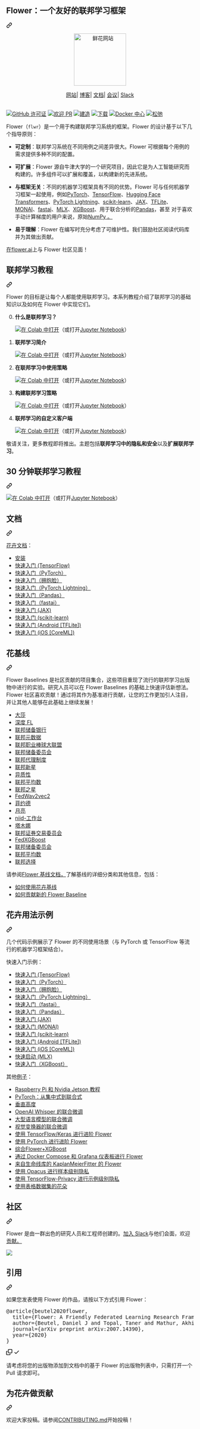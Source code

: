 <div class="Box-sc-g0xbh4-0 QkQOb js-snippet-clipboard-copy-unpositioned" data-hpc="true"><article class="markdown-body entry-content container-lg" itemprop="text"><div class="markdown-heading" dir="auto"><h1 tabindex="-1" class="heading-element" dir="auto"><font style="vertical-align: inherit;"><font style="vertical-align: inherit;">Flower：一个友好的联邦学习框架</font></font></h1><a id="user-content-flower-a-friendly-federated-learning-framework" class="anchor" aria-label="永久链接：Flower：一个友好的联邦学习框架" href="#flower-a-friendly-federated-learning-framework"><svg class="octicon octicon-link" viewBox="0 0 16 16" version="1.1" width="16" height="16" aria-hidden="true"><path d="m7.775 3.275 1.25-1.25a3.5 3.5 0 1 1 4.95 4.95l-2.5 2.5a3.5 3.5 0 0 1-4.95 0 .751.751 0 0 1 .018-1.042.751.751 0 0 1 1.042-.018 1.998 1.998 0 0 0 2.83 0l2.5-2.5a2.002 2.002 0 0 0-2.83-2.83l-1.25 1.25a.751.751 0 0 1-1.042-.018.751.751 0 0 1-.018-1.042Zm-4.69 9.64a1.998 1.998 0 0 0 2.83 0l1.25-1.25a.751.751 0 0 1 1.042.018.751.751 0 0 1 .018 1.042l-1.25 1.25a3.5 3.5 0 1 1-4.95-4.95l2.5-2.5a3.5 3.5 0 0 1 4.95 0 .751.751 0 0 1-.018 1.042.751.751 0 0 1-1.042.018 1.998 1.998 0 0 0-2.83 0l-2.5 2.5a1.998 1.998 0 0 0 0 2.83Z"></path></svg></a></div>
<p align="center" dir="auto">
  <a href="https://flower.ai/" rel="nofollow">
    <img src="https://camo.githubusercontent.com/42771d95c9548ea5d69f8a31a76c4f5487f829fa2d80482e5d37536f37d84189/68747470733a2f2f666c6f7765722e61692f5f6e6578742f696d6167652f3f75726c3d2532465f6e6578742532467374617469632532466d65646961253246666c6f7765725f77686974655f626f726465722e63323031326537302e706e6726773d36343026713d3735" width="140px" alt="鲜花网站" data-canonical-src="https://flower.ai/_next/image/?url=%2F_next%2Fstatic%2Fmedia%2Fflower_white_border.c2012e70.png&amp;w=640&amp;q=75" style="max-width: 100%;">
  </a>
</p>
<p align="center" dir="auto">
    <a href="https://flower.ai/" rel="nofollow"><font style="vertical-align: inherit;"><font style="vertical-align: inherit;">网站</font></font></a><font style="vertical-align: inherit;"><font style="vertical-align: inherit;">|
    </font></font><a href="https://flower.ai/blog" rel="nofollow"><font style="vertical-align: inherit;"><font style="vertical-align: inherit;">博客</font></font></a><font style="vertical-align: inherit;"><font style="vertical-align: inherit;">|
    </font></font><a href="https://flower.ai/docs/" rel="nofollow"><font style="vertical-align: inherit;"><font style="vertical-align: inherit;">文档</font></font></a><font style="vertical-align: inherit;"><font style="vertical-align: inherit;">|
    </font></font><a href="https://flower.ai/conf/flower-summit-2022" rel="nofollow"><font style="vertical-align: inherit;"><font style="vertical-align: inherit;">会议</font></font></a><font style="vertical-align: inherit;"><font style="vertical-align: inherit;">|
     </font></font><a href="https://flower.ai/join-slack" rel="nofollow"><font style="vertical-align: inherit;"><font style="vertical-align: inherit;">Slack</font></font></a>
    <br><br>
</p>
<p dir="auto"><a href="https://github.com/adap/flower/blob/main/LICENSE"><img src="https://camo.githubusercontent.com/7f409bbc1f5fa976d82ad8ffa9d8c3d913eaf29f40309afe2a0a1619bb4829f2/68747470733a2f2f696d672e736869656c64732e696f2f6769746875622f6c6963656e73652f616461702f666c6f776572" alt="GitHub 许可证" data-canonical-src="https://img.shields.io/github/license/adap/flower" style="max-width: 100%;"></a>
<a href="https://github.com/adap/flower/blob/main/CONTRIBUTING.md"><img src="https://camo.githubusercontent.com/d88d8d77fa79e828eea397f75a1ebd114d13488aeec4747477ffbd2274de95ed/68747470733a2f2f696d672e736869656c64732e696f2f62616467652f5052732d77656c636f6d652d627269676874677265656e2e737667" alt="欢迎 PR" data-canonical-src="https://img.shields.io/badge/PRs-welcome-brightgreen.svg" style="max-width: 100%;"></a>
<a target="_blank" rel="noopener noreferrer" href="https://github.com/adap/flower/actions/workflows/framework.yml/badge.svg"><img src="https://github.com/adap/flower/actions/workflows/framework.yml/badge.svg" alt="建造" style="max-width: 100%;"></a>
<a href="https://pepy.tech/project/flwr" rel="nofollow"><img src="https://camo.githubusercontent.com/06ce112c596b8f1dc6ca13c35ffa404bbecaaaac76ebbd55b58971d03d0b8928/68747470733a2f2f7374617469632e706570792e746563682f62616467652f666c7772" alt="下载" data-canonical-src="https://static.pepy.tech/badge/flwr" style="max-width: 100%;"></a>
<a href="https://hub.docker.com/u/flwr" rel="nofollow"><img src="https://camo.githubusercontent.com/6089ce0344baa440a066d4370659f0b3fc22b8284b6fcda7f99f2bb96151b058/68747470733a2f2f696d672e736869656c64732e696f2f62616467652f446f636b65722532304875622d666c77722d626c7565" alt="Docker 中心" data-canonical-src="https://img.shields.io/badge/Docker%20Hub-flwr-blue" style="max-width: 100%;"></a>
<a href="https://flower.ai/join-slack" rel="nofollow"><img src="https://camo.githubusercontent.com/55762356e854a1fd1e97dfddb5b30bb2dce66235c49ae274c427dc5cc713a670/68747470733a2f2f696d672e736869656c64732e696f2f62616467652f436861742d536c61636b2d726564" alt="松弛" data-canonical-src="https://img.shields.io/badge/Chat-Slack-red" style="max-width: 100%;"></a></p>
<p dir="auto"><font style="vertical-align: inherit;"><font style="vertical-align: inherit;">Flower（</font></font><code>flwr</code><font style="vertical-align: inherit;"><font style="vertical-align: inherit;">）是一个用于构建联邦学习系统的框架。Flower 的设计基于以下几个指导原则：</font></font></p>
<ul dir="auto">
<li>
<p dir="auto"><strong><font style="vertical-align: inherit;"><font style="vertical-align: inherit;">可定制</font></font></strong><font style="vertical-align: inherit;"><font style="vertical-align: inherit;">：联邦学习系统在不同用例之间差异很大。Flower 可根据每个用例的需求提供多种不同的配置。</font></font></p>
</li>
<li>
<p dir="auto"><strong><font style="vertical-align: inherit;"><font style="vertical-align: inherit;">可扩展</font></font></strong><font style="vertical-align: inherit;"><font style="vertical-align: inherit;">：Flower 源自牛津大学的一个研究项目，因此它是为人工智能研究而构建的。许多组件可以扩展和覆盖，以构建新的先进系统。</font></font></p>
</li>
<li>
<p dir="auto"><strong><font style="vertical-align: inherit;"><font style="vertical-align: inherit;">与框架无关</font></font></strong><font style="vertical-align: inherit;"><font style="vertical-align: inherit;">：不同的机器学习框架具有不同的优势。Flower 可与任何机器学习框架一起使用，例如</font></font><a href="https://pytorch.org" rel="nofollow"><font style="vertical-align: inherit;"><font style="vertical-align: inherit;">PyTorch</font></font></a><font style="vertical-align: inherit;"><font style="vertical-align: inherit;">、</font></font><a href="https://tensorflow.org" rel="nofollow"><font style="vertical-align: inherit;"><font style="vertical-align: inherit;">TensorFlow</font></font></a><font style="vertical-align: inherit;"><font style="vertical-align: inherit;">、</font></font><a href="https://huggingface.co/" rel="nofollow"><font style="vertical-align: inherit;"><font style="vertical-align: inherit;">Hugging Face Transformers</font></font></a><font style="vertical-align: inherit;"><font style="vertical-align: inherit;">、</font></font><a href="https://pytorchlightning.ai/" rel="nofollow"><font style="vertical-align: inherit;"><font style="vertical-align: inherit;">PyTorch Lightning</font></font></a><font style="vertical-align: inherit;"><font style="vertical-align: inherit;">、</font></font><a href="https://scikit-learn.org/" rel="nofollow"><font style="vertical-align: inherit;"><font style="vertical-align: inherit;">scikit-learn</font></font></a><font style="vertical-align: inherit;"><font style="vertical-align: inherit;">、</font></font><a href="https://jax.readthedocs.io/" rel="nofollow"><font style="vertical-align: inherit;"><font style="vertical-align: inherit;">JAX</font></font></a><font style="vertical-align: inherit;"><font style="vertical-align: inherit;">、</font></font><a href="https://tensorflow.org/lite/" rel="nofollow"><font style="vertical-align: inherit;"><font style="vertical-align: inherit;">TFLite</font></font></a><font style="vertical-align: inherit;"><font style="vertical-align: inherit;">、</font></font><a href="https://docs.monai.io/en/latest/index.html" rel="nofollow"><font style="vertical-align: inherit;"><font style="vertical-align: inherit;">MONAI</font></font></a><font style="vertical-align: inherit;"><font style="vertical-align: inherit;">、</font></font><a href="https://www.fast.ai/" rel="nofollow"><font style="vertical-align: inherit;"><font style="vertical-align: inherit;">fastai</font></font></a><font style="vertical-align: inherit;"><font style="vertical-align: inherit;">、</font></font><a href="https://ml-explore.github.io/mlx/build/html/index.html" rel="nofollow"><font style="vertical-align: inherit;"><font style="vertical-align: inherit;">MLX</font></font></a><font style="vertical-align: inherit;"><font style="vertical-align: inherit;">、</font></font><a href="https://xgboost.readthedocs.io/en/stable/" rel="nofollow"><font style="vertical-align: inherit;"><font style="vertical-align: inherit;">XGBoost</font></font></a><font style="vertical-align: inherit;"><font style="vertical-align: inherit;">、用于联合分析的</font></font><a href="https://pandas.pydata.org/" rel="nofollow"><font style="vertical-align: inherit;"><font style="vertical-align: inherit;">Pandas</font></font></a><font style="vertical-align: inherit;"><font style="vertical-align: inherit;">，甚至</font><font style="vertical-align: inherit;">
对于喜欢手动计算梯度的用户来说，原始</font></font><a href="https://numpy.org/" rel="nofollow"><font style="vertical-align: inherit;"><font style="vertical-align: inherit;">NumPy 。</font></font></a><font style="vertical-align: inherit;"></font></p>
</li>
<li>
<p dir="auto"><strong><font style="vertical-align: inherit;"><font style="vertical-align: inherit;">易于理解</font></font></strong><font style="vertical-align: inherit;"><font style="vertical-align: inherit;">：Flower 在编写时充分考虑了可维护性。我们鼓励社区阅读代码库并为其做出贡献。</font></font></p>
</li>
</ul>
<p dir="auto"><font style="vertical-align: inherit;"></font><a href="https://flower.ai" rel="nofollow"><font style="vertical-align: inherit;"><font style="vertical-align: inherit;">在flower.ai</font></font></a><font style="vertical-align: inherit;"><font style="vertical-align: inherit;">上与 Flower 社区见面</font><font style="vertical-align: inherit;">！</font></font></p>
<div class="markdown-heading" dir="auto"><h2 tabindex="-1" class="heading-element" dir="auto"><font style="vertical-align: inherit;"><font style="vertical-align: inherit;">联邦学习教程</font></font></h2><a id="user-content-federated-learning-tutorial" class="anchor" aria-label="永久链接：联邦学习教程" href="#federated-learning-tutorial"><svg class="octicon octicon-link" viewBox="0 0 16 16" version="1.1" width="16" height="16" aria-hidden="true"><path d="m7.775 3.275 1.25-1.25a3.5 3.5 0 1 1 4.95 4.95l-2.5 2.5a3.5 3.5 0 0 1-4.95 0 .751.751 0 0 1 .018-1.042.751.751 0 0 1 1.042-.018 1.998 1.998 0 0 0 2.83 0l2.5-2.5a2.002 2.002 0 0 0-2.83-2.83l-1.25 1.25a.751.751 0 0 1-1.042-.018.751.751 0 0 1-.018-1.042Zm-4.69 9.64a1.998 1.998 0 0 0 2.83 0l1.25-1.25a.751.751 0 0 1 1.042.018.751.751 0 0 1 .018 1.042l-1.25 1.25a3.5 3.5 0 1 1-4.95-4.95l2.5-2.5a3.5 3.5 0 0 1 4.95 0 .751.751 0 0 1-.018 1.042.751.751 0 0 1-1.042.018 1.998 1.998 0 0 0-2.83 0l-2.5 2.5a1.998 1.998 0 0 0 0 2.83Z"></path></svg></a></div>
<p dir="auto"><font style="vertical-align: inherit;"><font style="vertical-align: inherit;">Flower 的目标是让每个人都能使用联邦学习。本系列教程介绍了联邦学习的基础知识以及如何在 Flower 中实现它们。</font></font></p>
<ol start="0" dir="auto">
<li>
<p dir="auto"><strong><font style="vertical-align: inherit;"><font style="vertical-align: inherit;">什么是联邦学习？</font></font></strong></p>
<p dir="auto"><a href="https://colab.research.google.com/github/adap/flower/blob/main/doc/source/tutorial-series-what-is-federated-learning.ipynb" rel="nofollow"><img src="https://camo.githubusercontent.com/96889048f8a9014fdeba2a891f97150c6aac6e723f5190236b10215a97ed41f3/68747470733a2f2f636f6c61622e72657365617263682e676f6f676c652e636f6d2f6173736574732f636f6c61622d62616467652e737667" alt="在 Colab 中打开" data-canonical-src="https://colab.research.google.com/assets/colab-badge.svg" style="max-width: 100%;"></a><font style="vertical-align: inherit;"><font style="vertical-align: inherit;">（或打开</font></font><a href="https://github.com/adap/flower/blob/main/doc/source/tutorial-series-what-is-federated-learning.ipynb"><font style="vertical-align: inherit;"><font style="vertical-align: inherit;">Jupyter Notebook</font></font></a><font style="vertical-align: inherit;"><font style="vertical-align: inherit;">）</font></font></p>
</li>
<li>
<p dir="auto"><strong><font style="vertical-align: inherit;"><font style="vertical-align: inherit;">联邦学习简介</font></font></strong></p>
<p dir="auto"><a href="https://colab.research.google.com/github/adap/flower/blob/main/doc/source/tutorial-series-get-started-with-flower-pytorch.ipynb" rel="nofollow"><img src="https://camo.githubusercontent.com/96889048f8a9014fdeba2a891f97150c6aac6e723f5190236b10215a97ed41f3/68747470733a2f2f636f6c61622e72657365617263682e676f6f676c652e636f6d2f6173736574732f636f6c61622d62616467652e737667" alt="在 Colab 中打开" data-canonical-src="https://colab.research.google.com/assets/colab-badge.svg" style="max-width: 100%;"></a><font style="vertical-align: inherit;"><font style="vertical-align: inherit;">（或打开</font></font><a href="https://github.com/adap/flower/blob/main/doc/source/tutorial-series-get-started-with-flower-pytorch.ipynb"><font style="vertical-align: inherit;"><font style="vertical-align: inherit;">Jupyter Notebook</font></font></a><font style="vertical-align: inherit;"><font style="vertical-align: inherit;">）</font></font></p>
</li>
<li>
<p dir="auto"><strong><font style="vertical-align: inherit;"><font style="vertical-align: inherit;">在联邦学习中使用策略</font></font></strong></p>
<p dir="auto"><a href="https://colab.research.google.com/github/adap/flower/blob/main/doc/source/tutorial-series-use-a-federated-learning-strategy-pytorch.ipynb" rel="nofollow"><img src="https://camo.githubusercontent.com/96889048f8a9014fdeba2a891f97150c6aac6e723f5190236b10215a97ed41f3/68747470733a2f2f636f6c61622e72657365617263682e676f6f676c652e636f6d2f6173736574732f636f6c61622d62616467652e737667" alt="在 Colab 中打开" data-canonical-src="https://colab.research.google.com/assets/colab-badge.svg" style="max-width: 100%;"></a><font style="vertical-align: inherit;"><font style="vertical-align: inherit;">（或打开</font></font><a href="https://github.com/adap/flower/blob/main/doc/source/tutorial-series-use-a-federated-learning-strategy-pytorch.ipynb"><font style="vertical-align: inherit;"><font style="vertical-align: inherit;">Jupyter Notebook</font></font></a><font style="vertical-align: inherit;"><font style="vertical-align: inherit;">）</font></font></p>
</li>
<li>
<p dir="auto"><strong><font style="vertical-align: inherit;"><font style="vertical-align: inherit;">构建联邦学习策略</font></font></strong></p>
<p dir="auto"><a href="https://colab.research.google.com/github/adap/flower/blob/main/doc/source/tutorial-series-build-a-strategy-from-scratch-pytorch.ipynb" rel="nofollow"><img src="https://camo.githubusercontent.com/96889048f8a9014fdeba2a891f97150c6aac6e723f5190236b10215a97ed41f3/68747470733a2f2f636f6c61622e72657365617263682e676f6f676c652e636f6d2f6173736574732f636f6c61622d62616467652e737667" alt="在 Colab 中打开" data-canonical-src="https://colab.research.google.com/assets/colab-badge.svg" style="max-width: 100%;"></a><font style="vertical-align: inherit;"><font style="vertical-align: inherit;">（或打开</font></font><a href="https://github.com/adap/flower/blob/main/doc/source/tutorial-series-build-a-strategy-from-scratch-pytorch.ipynb"><font style="vertical-align: inherit;"><font style="vertical-align: inherit;">Jupyter Notebook</font></font></a><font style="vertical-align: inherit;"><font style="vertical-align: inherit;">）</font></font></p>
</li>
<li>
<p dir="auto"><strong><font style="vertical-align: inherit;"><font style="vertical-align: inherit;">联邦学习的自定义客户端</font></font></strong></p>
<p dir="auto"><a href="https://colab.research.google.com/github/adap/flower/blob/main/doc/source/tutorial-series-customize-the-client-pytorch.ipynb" rel="nofollow"><img src="https://camo.githubusercontent.com/96889048f8a9014fdeba2a891f97150c6aac6e723f5190236b10215a97ed41f3/68747470733a2f2f636f6c61622e72657365617263682e676f6f676c652e636f6d2f6173736574732f636f6c61622d62616467652e737667" alt="在 Colab 中打开" data-canonical-src="https://colab.research.google.com/assets/colab-badge.svg" style="max-width: 100%;"></a><font style="vertical-align: inherit;"><font style="vertical-align: inherit;">（或打开</font></font><a href="https://github.com/adap/flower/blob/main/doc/source/tutorial-series-customize-the-client-pytorch.ipynb"><font style="vertical-align: inherit;"><font style="vertical-align: inherit;">Jupyter Notebook</font></font></a><font style="vertical-align: inherit;"><font style="vertical-align: inherit;">）</font></font></p>
</li>
</ol>
<p dir="auto"><font style="vertical-align: inherit;"><font style="vertical-align: inherit;">敬请关注，更多教程即将推出。主题包括</font></font><strong><font style="vertical-align: inherit;"><font style="vertical-align: inherit;">联邦学习中的隐私和安全</font></font></strong><font style="vertical-align: inherit;"><font style="vertical-align: inherit;">以及</font></font><strong><font style="vertical-align: inherit;"><font style="vertical-align: inherit;">扩展联邦学习</font></font></strong><font style="vertical-align: inherit;"><font style="vertical-align: inherit;">。</font></font></p>
<div class="markdown-heading" dir="auto"><h2 tabindex="-1" class="heading-element" dir="auto"><font style="vertical-align: inherit;"><font style="vertical-align: inherit;">30 分钟联邦学习教程</font></font></h2><a id="user-content-30-minute-federated-learning-tutorial" class="anchor" aria-label="永久链接：30 分钟联邦学习教程" href="#30-minute-federated-learning-tutorial"><svg class="octicon octicon-link" viewBox="0 0 16 16" version="1.1" width="16" height="16" aria-hidden="true"><path d="m7.775 3.275 1.25-1.25a3.5 3.5 0 1 1 4.95 4.95l-2.5 2.5a3.5 3.5 0 0 1-4.95 0 .751.751 0 0 1 .018-1.042.751.751 0 0 1 1.042-.018 1.998 1.998 0 0 0 2.83 0l2.5-2.5a2.002 2.002 0 0 0-2.83-2.83l-1.25 1.25a.751.751 0 0 1-1.042-.018.751.751 0 0 1-.018-1.042Zm-4.69 9.64a1.998 1.998 0 0 0 2.83 0l1.25-1.25a.751.751 0 0 1 1.042.018.751.751 0 0 1 .018 1.042l-1.25 1.25a3.5 3.5 0 1 1-4.95-4.95l2.5-2.5a3.5 3.5 0 0 1 4.95 0 .751.751 0 0 1-.018 1.042.751.751 0 0 1-1.042.018 1.998 1.998 0 0 0-2.83 0l-2.5 2.5a1.998 1.998 0 0 0 0 2.83Z"></path></svg></a></div>
<p dir="auto"><a href="https://colab.research.google.com/github/adap/flower/blob/main/examples/flower-in-30-minutes/tutorial.ipynb" rel="nofollow"><img src="https://camo.githubusercontent.com/96889048f8a9014fdeba2a891f97150c6aac6e723f5190236b10215a97ed41f3/68747470733a2f2f636f6c61622e72657365617263682e676f6f676c652e636f6d2f6173736574732f636f6c61622d62616467652e737667" alt="在 Colab 中打开" data-canonical-src="https://colab.research.google.com/assets/colab-badge.svg" style="max-width: 100%;"></a><font style="vertical-align: inherit;"><font style="vertical-align: inherit;">（或打开</font></font><a href="https://github.com/adap/flower/blob/main/examples/flower-in-30-minutes/tutorial.ipynb"><font style="vertical-align: inherit;"><font style="vertical-align: inherit;">Jupyter Notebook</font></font></a><font style="vertical-align: inherit;"><font style="vertical-align: inherit;">）</font></font></p>
<div class="markdown-heading" dir="auto"><h2 tabindex="-1" class="heading-element" dir="auto"><font style="vertical-align: inherit;"><font style="vertical-align: inherit;">文档</font></font></h2><a id="user-content-documentation" class="anchor" aria-label="永久链接：文档" href="#documentation"><svg class="octicon octicon-link" viewBox="0 0 16 16" version="1.1" width="16" height="16" aria-hidden="true"><path d="m7.775 3.275 1.25-1.25a3.5 3.5 0 1 1 4.95 4.95l-2.5 2.5a3.5 3.5 0 0 1-4.95 0 .751.751 0 0 1 .018-1.042.751.751 0 0 1 1.042-.018 1.998 1.998 0 0 0 2.83 0l2.5-2.5a2.002 2.002 0 0 0-2.83-2.83l-1.25 1.25a.751.751 0 0 1-1.042-.018.751.751 0 0 1-.018-1.042Zm-4.69 9.64a1.998 1.998 0 0 0 2.83 0l1.25-1.25a.751.751 0 0 1 1.042.018.751.751 0 0 1 .018 1.042l-1.25 1.25a3.5 3.5 0 1 1-4.95-4.95l2.5-2.5a3.5 3.5 0 0 1 4.95 0 .751.751 0 0 1-.018 1.042.751.751 0 0 1-1.042.018 1.998 1.998 0 0 0-2.83 0l-2.5 2.5a1.998 1.998 0 0 0 0 2.83Z"></path></svg></a></div>
<p dir="auto"><a href="https://flower.ai/docs" rel="nofollow"><font style="vertical-align: inherit;"><font style="vertical-align: inherit;">花卉文档</font></font></a><font style="vertical-align: inherit;"><font style="vertical-align: inherit;">：</font></font></p>
<ul dir="auto">
<li><a href="https://flower.ai/docs/framework/how-to-install-flower.html" rel="nofollow"><font style="vertical-align: inherit;"><font style="vertical-align: inherit;">安装</font></font></a></li>
<li><a href="https://flower.ai/docs/framework/tutorial-quickstart-tensorflow.html" rel="nofollow"><font style="vertical-align: inherit;"><font style="vertical-align: inherit;">快速入门 (TensorFlow)</font></font></a></li>
<li><a href="https://flower.ai/docs/framework/tutorial-quickstart-pytorch.html" rel="nofollow"><font style="vertical-align: inherit;"><font style="vertical-align: inherit;">快速入门（PyTorch）</font></font></a></li>
<li><a href="https://flower.ai/docs/framework/tutorial-quickstart-huggingface.html" rel="nofollow"><font style="vertical-align: inherit;"><font style="vertical-align: inherit;">快速入门（拥抱脸）</font></font></a></li>
<li><a href="https://flower.ai/docs/framework/tutorial-quickstart-pytorch-lightning.html" rel="nofollow"><font style="vertical-align: inherit;"><font style="vertical-align: inherit;">快速入门（PyTorch Lightning）</font></font></a></li>
<li><a href="https://flower.ai/docs/framework/tutorial-quickstart-pandas.html" rel="nofollow"><font style="vertical-align: inherit;"><font style="vertical-align: inherit;">快速入门（Pandas）</font></font></a></li>
<li><a href="https://flower.ai/docs/framework/tutorial-quickstart-fastai.html" rel="nofollow"><font style="vertical-align: inherit;"><font style="vertical-align: inherit;">快速入门（fastai）</font></font></a></li>
<li><a href="https://flower.ai/docs/framework/tutorial-quickstart-jax.html" rel="nofollow"><font style="vertical-align: inherit;"><font style="vertical-align: inherit;">快速入门 (JAX)</font></font></a></li>
<li><a href="https://flower.ai/docs/framework/tutorial-quickstart-scikitlearn.html" rel="nofollow"><font style="vertical-align: inherit;"><font style="vertical-align: inherit;">快速入门 (scikit-learn)</font></font></a></li>
<li><a href="https://flower.ai/docs/framework/tutorial-quickstart-android.html" rel="nofollow"><font style="vertical-align: inherit;"><font style="vertical-align: inherit;">快速入门 (Android [TFLite])</font></font></a></li>
<li><a href="https://flower.ai/docs/framework/tutorial-quickstart-ios.html" rel="nofollow"><font style="vertical-align: inherit;"><font style="vertical-align: inherit;">快速入门 (iOS [CoreML])</font></font></a></li>
</ul>
<div class="markdown-heading" dir="auto"><h2 tabindex="-1" class="heading-element" dir="auto"><font style="vertical-align: inherit;"><font style="vertical-align: inherit;">花基线</font></font></h2><a id="user-content-flower-baselines" class="anchor" aria-label="固定链接：花卉基线" href="#flower-baselines"><svg class="octicon octicon-link" viewBox="0 0 16 16" version="1.1" width="16" height="16" aria-hidden="true"><path d="m7.775 3.275 1.25-1.25a3.5 3.5 0 1 1 4.95 4.95l-2.5 2.5a3.5 3.5 0 0 1-4.95 0 .751.751 0 0 1 .018-1.042.751.751 0 0 1 1.042-.018 1.998 1.998 0 0 0 2.83 0l2.5-2.5a2.002 2.002 0 0 0-2.83-2.83l-1.25 1.25a.751.751 0 0 1-1.042-.018.751.751 0 0 1-.018-1.042Zm-4.69 9.64a1.998 1.998 0 0 0 2.83 0l1.25-1.25a.751.751 0 0 1 1.042.018.751.751 0 0 1 .018 1.042l-1.25 1.25a3.5 3.5 0 1 1-4.95-4.95l2.5-2.5a3.5 3.5 0 0 1 4.95 0 .751.751 0 0 1-.018 1.042.751.751 0 0 1-1.042.018 1.998 1.998 0 0 0-2.83 0l-2.5 2.5a1.998 1.998 0 0 0 0 2.83Z"></path></svg></a></div>
<p dir="auto"><font style="vertical-align: inherit;"><font style="vertical-align: inherit;">Flower Baselines 是社区贡献的项目集合，这些项目重现了流行的联邦学习出版物中进行的实验。研究人员可以在 Flower Baselines 的基础上快速评估新想法。Flower 社区喜欢贡献！通过将其作为基准进行贡献，让您的工作更加引人注目，并让其他人能够在此基础上继续发展！</font></font></p>
<ul dir="auto">
<li><a href="https://github.com/adap/flower/tree/main/baselines/dasha"><font style="vertical-align: inherit;"><font style="vertical-align: inherit;">大莎</font></font></a></li>
<li><a href="https://github.com/adap/flower/tree/main/baselines/depthfl"><font style="vertical-align: inherit;"><font style="vertical-align: inherit;">深度 FL</font></font></a></li>
<li><a href="https://github.com/adap/flower/tree/main/baselines/fedbn"><font style="vertical-align: inherit;"><font style="vertical-align: inherit;">联邦储备银行</font></font></a></li>
<li><a href="https://github.com/adap/flower/tree/main/baselines/fedmeta"><font style="vertical-align: inherit;"><font style="vertical-align: inherit;">联邦元数据</font></font></a></li>
<li><a href="https://github.com/adap/flower/tree/main/baselines/fedmlb"><font style="vertical-align: inherit;"><font style="vertical-align: inherit;">联邦职业棒球大联盟</font></font></a></li>
<li><a href="https://github.com/adap/flower/tree/main/baselines/fedper"><font style="vertical-align: inherit;"><font style="vertical-align: inherit;">联邦储备委员会</font></font></a></li>
<li><a href="https://github.com/adap/flower/tree/main/baselines/fedprox"><font style="vertical-align: inherit;"><font style="vertical-align: inherit;">联邦代理制度</font></font></a></li>
<li><a href="https://github.com/adap/flower/tree/main/baselines/fednova"><font style="vertical-align: inherit;"><font style="vertical-align: inherit;">联邦新星</font></font></a></li>
<li><a href="https://github.com/adap/flower/tree/main/baselines/heterofl"><font style="vertical-align: inherit;"><font style="vertical-align: inherit;">异质性</font></font></a></li>
<li><a href="https://github.com/adap/flower/tree/main/baselines/fedavgm"><font style="vertical-align: inherit;"><font style="vertical-align: inherit;">联邦平均数</font></font></a></li>
<li><a href="https://github.com/adap/flower/tree/main/baselines/fedstar"><font style="vertical-align: inherit;"><font style="vertical-align: inherit;">联邦之星</font></font></a></li>
<li><a href="https://github.com/adap/flower/tree/main/baselines/fedwav2vec2"><font style="vertical-align: inherit;"><font style="vertical-align: inherit;">FedWav2vec2</font></font></a></li>
<li><a href="https://github.com/adap/flower/tree/main/baselines/fjord"><font style="vertical-align: inherit;"><font style="vertical-align: inherit;">菲约德</font></font></a></li>
<li><a href="https://github.com/adap/flower/tree/main/baselines/moon"><font style="vertical-align: inherit;"><font style="vertical-align: inherit;">月亮</font></font></a></li>
<li><a href="https://github.com/adap/flower/tree/main/baselines/niid_bench"><font style="vertical-align: inherit;"><font style="vertical-align: inherit;">niid-工作台</font></font></a></li>
<li><a href="https://github.com/adap/flower/tree/main/baselines/tamuna"><font style="vertical-align: inherit;"><font style="vertical-align: inherit;">塔木娜</font></font></a></li>
<li><a href="https://github.com/adap/flower/tree/main/baselines/fedvssl"><font style="vertical-align: inherit;"><font style="vertical-align: inherit;">联邦证券交易委员会</font></font></a></li>
<li><a href="https://github.com/adap/flower/tree/main/baselines/hfedxgboost"><font style="vertical-align: inherit;"><font style="vertical-align: inherit;">FedXGBoost</font></font></a></li>
<li><a href="https://github.com/adap/flower/tree/main/baselines/fedpara"><font style="vertical-align: inherit;"><font style="vertical-align: inherit;">联邦储备委员会</font></font></a></li>
<li><a href="https://github.com/adap/flower/tree/main/baselines/flwr_baselines/flwr_baselines/publications/fedavg_mnist"><font style="vertical-align: inherit;"><font style="vertical-align: inherit;">联邦平均数</font></font></a></li>
<li><a href="https://github.com/adap/flower/tree/main/baselines/flwr_baselines/flwr_baselines/publications/adaptive_federated_optimization"><font style="vertical-align: inherit;"><font style="vertical-align: inherit;">联邦选择</font></font></a></li>
</ul>
<p dir="auto"><font style="vertical-align: inherit;"><font style="vertical-align: inherit;">请参阅</font></font><a href="https://flower.ai/docs/baselines/" rel="nofollow"><font style="vertical-align: inherit;"><font style="vertical-align: inherit;">Flower 基线文档，</font></font></a><font style="vertical-align: inherit;"><font style="vertical-align: inherit;">了解基线的详细分类和其他信息，包括：</font></font></p>
<ul dir="auto">
<li><a href="https://flower.ai/docs/baselines/how-to-use-baselines.html" rel="nofollow"><font style="vertical-align: inherit;"><font style="vertical-align: inherit;">如何使用花卉基线</font></font></a></li>
<li><a href="https://flower.ai/docs/baselines/how-to-contribute-baselines.html" rel="nofollow"><font style="vertical-align: inherit;"><font style="vertical-align: inherit;">如何贡献新的 Flower Baseline</font></font></a></li>
</ul>
<div class="markdown-heading" dir="auto"><h2 tabindex="-1" class="heading-element" dir="auto"><font style="vertical-align: inherit;"><font style="vertical-align: inherit;">花卉用法示例</font></font></h2><a id="user-content-flower-usage-examples" class="anchor" aria-label="永久链接：花卉用法示例" href="#flower-usage-examples"><svg class="octicon octicon-link" viewBox="0 0 16 16" version="1.1" width="16" height="16" aria-hidden="true"><path d="m7.775 3.275 1.25-1.25a3.5 3.5 0 1 1 4.95 4.95l-2.5 2.5a3.5 3.5 0 0 1-4.95 0 .751.751 0 0 1 .018-1.042.751.751 0 0 1 1.042-.018 1.998 1.998 0 0 0 2.83 0l2.5-2.5a2.002 2.002 0 0 0-2.83-2.83l-1.25 1.25a.751.751 0 0 1-1.042-.018.751.751 0 0 1-.018-1.042Zm-4.69 9.64a1.998 1.998 0 0 0 2.83 0l1.25-1.25a.751.751 0 0 1 1.042.018.751.751 0 0 1 .018 1.042l-1.25 1.25a3.5 3.5 0 1 1-4.95-4.95l2.5-2.5a3.5 3.5 0 0 1 4.95 0 .751.751 0 0 1-.018 1.042.751.751 0 0 1-1.042.018 1.998 1.998 0 0 0-2.83 0l-2.5 2.5a1.998 1.998 0 0 0 0 2.83Z"></path></svg></a></div>
<p dir="auto"><font style="vertical-align: inherit;"><font style="vertical-align: inherit;">几个代码示例展示了 Flower 的不同使用场景（与 PyTorch 或 TensorFlow 等流行的机器学习框架结合）。</font></font></p>
<p dir="auto"><font style="vertical-align: inherit;"><font style="vertical-align: inherit;">快速入门示例：</font></font></p>
<ul dir="auto">
<li><a href="https://github.com/adap/flower/tree/main/examples/quickstart-tensorflow"><font style="vertical-align: inherit;"><font style="vertical-align: inherit;">快速入门 (TensorFlow)</font></font></a></li>
<li><a href="https://github.com/adap/flower/tree/main/examples/quickstart-pytorch"><font style="vertical-align: inherit;"><font style="vertical-align: inherit;">快速入门（PyTorch）</font></font></a></li>
<li><a href="https://github.com/adap/flower/tree/main/examples/quickstart-huggingface"><font style="vertical-align: inherit;"><font style="vertical-align: inherit;">快速入门（拥抱脸）</font></font></a></li>
<li><a href="https://github.com/adap/flower/tree/main/examples/quickstart-pytorch-lightning"><font style="vertical-align: inherit;"><font style="vertical-align: inherit;">快速入门（PyTorch Lightning）</font></font></a></li>
<li><a href="https://github.com/adap/flower/tree/main/examples/quickstart-fastai"><font style="vertical-align: inherit;"><font style="vertical-align: inherit;">快速入门（fastai）</font></font></a></li>
<li><a href="https://github.com/adap/flower/tree/main/examples/quickstart-pandas"><font style="vertical-align: inherit;"><font style="vertical-align: inherit;">快速入门（Pandas）</font></font></a></li>
<li><a href="https://github.com/adap/flower/tree/main/examples/quickstart-jax"><font style="vertical-align: inherit;"><font style="vertical-align: inherit;">快速入门 (JAX)</font></font></a></li>
<li><a href="https://github.com/adap/flower/tree/main/examples/quickstart-monai"><font style="vertical-align: inherit;"><font style="vertical-align: inherit;">快速入门 (MONAI)</font></font></a></li>
<li><a href="https://github.com/adap/flower/tree/main/examples/sklearn-logreg-mnist"><font style="vertical-align: inherit;"><font style="vertical-align: inherit;">快速入门 (scikit-learn)</font></font></a></li>
<li><a href="https://github.com/adap/flower/tree/main/examples/android"><font style="vertical-align: inherit;"><font style="vertical-align: inherit;">快速入门 (Android [TFLite])</font></font></a></li>
<li><a href="https://github.com/adap/flower/tree/main/examples/ios"><font style="vertical-align: inherit;"><font style="vertical-align: inherit;">快速入门 (iOS [CoreML])</font></font></a></li>
<li><a href="https://github.com/adap/flower/tree/main/examples/quickstart-mlx"><font style="vertical-align: inherit;"><font style="vertical-align: inherit;">快速启动 (MLX)</font></font></a></li>
<li><a href="https://github.com/adap/flower/tree/main/examples/xgboost-quickstart"><font style="vertical-align: inherit;"><font style="vertical-align: inherit;">快速入门（XGBoost）</font></font></a></li>
</ul>
<p dir="auto"><font style="vertical-align: inherit;"><font style="vertical-align: inherit;">其他</font></font><a href="https://github.com/adap/flower/tree/main/examples"><font style="vertical-align: inherit;"><font style="vertical-align: inherit;">例子</font></font></a><font style="vertical-align: inherit;"><font style="vertical-align: inherit;">：</font></font></p>
<ul dir="auto">
<li><a href="https://github.com/adap/flower/tree/main/examples/embedded-devices"><font style="vertical-align: inherit;"><font style="vertical-align: inherit;">Raspberry Pi 和 Nvidia Jetson 教程</font></font></a></li>
<li><a href="https://github.com/adap/flower/tree/main/examples/pytorch-from-centralized-to-federated"><font style="vertical-align: inherit;"><font style="vertical-align: inherit;">PyTorch：从集中式到联合式</font></font></a></li>
<li><a href="https://github.com/adap/flower/tree/main/examples/vertical-fl"><font style="vertical-align: inherit;"><font style="vertical-align: inherit;">垂直高度</font></font></a></li>
<li><a href="https://github.com/adap/flower/tree/main/examples/whisper-federated-finetuning"><font style="vertical-align: inherit;"><font style="vertical-align: inherit;">OpenAI Whisper 的联合微调</font></font></a></li>
<li><a href="https://github.com/adap/flower/tree/main/examples/flowertune-llm"><font style="vertical-align: inherit;"><font style="vertical-align: inherit;">大型语言模型的联合微调</font></font></a></li>
<li><a href="https://github.com/adap/flower/tree/main/examples/flowertune-vit"><font style="vertical-align: inherit;"><font style="vertical-align: inherit;">视觉变换器的联合微调</font></font></a></li>
<li><a href="https://github.com/adap/flower/tree/main/examples/advanced-tensorflow"><font style="vertical-align: inherit;"><font style="vertical-align: inherit;">使用 TensorFlow/Keras 进行进阶 Flower</font></font></a></li>
<li><a href="https://github.com/adap/flower/tree/main/examples/advanced-pytorch"><font style="vertical-align: inherit;"><font style="vertical-align: inherit;">使用 PyTorch 进行进阶 Flower</font></font></a></li>
<li><a href="https://github.com/adap/flower/tree/main/examples/xgboost-comprehensive"><font style="vertical-align: inherit;"><font style="vertical-align: inherit;">综合Flower+XGBoost</font></font></a></li>
<li><a href="https://github.com/adap/flower/tree/main/examples/flower-via-docker-compose"><font style="vertical-align: inherit;"><font style="vertical-align: inherit;">通过 Docker Compose 和 Grafana 仪表板进行 Flower</font></font></a></li>
<li><a href="https://github.com/adap/flower/tree/main/examples/federated-kaplan-meier-fitter"><font style="vertical-align: inherit;"><font style="vertical-align: inherit;">来自生命线库的 KaplanMeierFitter 的 Flower</font></font></a></li>
<li><a href="https://github.com/adap/flower/tree/main/examples/opacus"><font style="vertical-align: inherit;"><font style="vertical-align: inherit;">使用 Opacus 进行样本级别隐私</font></font></a></li>
<li><a href="https://github.com/adap/flower/tree/main/examples/tensorflow-privacy"><font style="vertical-align: inherit;"><font style="vertical-align: inherit;">使用 TensorFlow-Privacy 进行示例级别隐私</font></font></a></li>
<li><a href="https://github.com/adap/flower/tree/main/examples/fl-tabular"><font style="vertical-align: inherit;"><font style="vertical-align: inherit;">使用表格数据集的花朵</font></font></a></li>
</ul>
<div class="markdown-heading" dir="auto"><h2 tabindex="-1" class="heading-element" dir="auto"><font style="vertical-align: inherit;"><font style="vertical-align: inherit;">社区</font></font></h2><a id="user-content-community" class="anchor" aria-label="固定链接：社区" href="#community"><svg class="octicon octicon-link" viewBox="0 0 16 16" version="1.1" width="16" height="16" aria-hidden="true"><path d="m7.775 3.275 1.25-1.25a3.5 3.5 0 1 1 4.95 4.95l-2.5 2.5a3.5 3.5 0 0 1-4.95 0 .751.751 0 0 1 .018-1.042.751.751 0 0 1 1.042-.018 1.998 1.998 0 0 0 2.83 0l2.5-2.5a2.002 2.002 0 0 0-2.83-2.83l-1.25 1.25a.751.751 0 0 1-1.042-.018.751.751 0 0 1-.018-1.042Zm-4.69 9.64a1.998 1.998 0 0 0 2.83 0l1.25-1.25a.751.751 0 0 1 1.042.018.751.751 0 0 1 .018 1.042l-1.25 1.25a3.5 3.5 0 1 1-4.95-4.95l2.5-2.5a3.5 3.5 0 0 1 4.95 0 .751.751 0 0 1-.018 1.042.751.751 0 0 1-1.042.018 1.998 1.998 0 0 0-2.83 0l-2.5 2.5a1.998 1.998 0 0 0 0 2.83Z"></path></svg></a></div>
<p dir="auto"><font style="vertical-align: inherit;"><font style="vertical-align: inherit;">Flower 是由一群出色的研究人员和工程师创建的。</font></font><a href="https://flower.ai/join-slack" rel="nofollow"><font style="vertical-align: inherit;"><font style="vertical-align: inherit;">加入 Slack</font></font></a><font style="vertical-align: inherit;"><font style="vertical-align: inherit;">与他们会面，</font><font style="vertical-align: inherit;">欢迎</font></font><a href="#contributing-to-flower"><font style="vertical-align: inherit;"><font style="vertical-align: inherit;">贡献。</font></font></a><font style="vertical-align: inherit;"></font></p>
<a href="https://github.com/adap/flower/graphs/contributors">
  <img src="https://camo.githubusercontent.com/345d68f215a8ed4f4f082cf6278bcd69103ddf12590506373b15375ae84ce8f8/68747470733a2f2f636f6e747269622e726f636b732f696d6167653f7265706f3d616461702f666c6f77657226636f6c756d6e733d3130" data-canonical-src="https://contrib.rocks/image?repo=adap/flower&amp;columns=10" style="max-width: 100%;">
</a>
<div class="markdown-heading" dir="auto"><h2 tabindex="-1" class="heading-element" dir="auto"><font style="vertical-align: inherit;"><font style="vertical-align: inherit;">引用</font></font></h2><a id="user-content-citation" class="anchor" aria-label="永久链接：引用" href="#citation"><svg class="octicon octicon-link" viewBox="0 0 16 16" version="1.1" width="16" height="16" aria-hidden="true"><path d="m7.775 3.275 1.25-1.25a3.5 3.5 0 1 1 4.95 4.95l-2.5 2.5a3.5 3.5 0 0 1-4.95 0 .751.751 0 0 1 .018-1.042.751.751 0 0 1 1.042-.018 1.998 1.998 0 0 0 2.83 0l2.5-2.5a2.002 2.002 0 0 0-2.83-2.83l-1.25 1.25a.751.751 0 0 1-1.042-.018.751.751 0 0 1-.018-1.042Zm-4.69 9.64a1.998 1.998 0 0 0 2.83 0l1.25-1.25a.751.751 0 0 1 1.042.018.751.751 0 0 1 .018 1.042l-1.25 1.25a3.5 3.5 0 1 1-4.95-4.95l2.5-2.5a3.5 3.5 0 0 1 4.95 0 .751.751 0 0 1-.018 1.042.751.751 0 0 1-1.042.018 1.998 1.998 0 0 0-2.83 0l-2.5 2.5a1.998 1.998 0 0 0 0 2.83Z"></path></svg></a></div>
<p dir="auto"><font style="vertical-align: inherit;"><font style="vertical-align: inherit;">如果您发表使用 Flower 的作品，请按以下方式引用 Flower：</font></font></p>
<div class="highlight highlight-text-bibtex notranslate position-relative overflow-auto" dir="auto"><pre><span class="pl-k">@article</span>{<span class="pl-en">beutel2020flower</span>,
  <span class="pl-s">title</span>=<span class="pl-s"><span class="pl-pds">{</span>Flower: A Friendly Federated Learning Research Framework<span class="pl-pds">}</span></span>,
  <span class="pl-s">author</span>=<span class="pl-s"><span class="pl-pds">{</span>Beutel, Daniel J and Topal, Taner and Mathur, Akhil and Qiu, Xinchi and Fernandez-Marques, Javier and Gao, Yan and Sani, Lorenzo and Kwing, Hei Li and Parcollet, Titouan and Gusmão, Pedro PB de and Lane, Nicholas D<span class="pl-pds">}</span></span>,
  <span class="pl-s">journal</span>=<span class="pl-s"><span class="pl-pds">{</span>arXiv preprint arXiv:2007.14390<span class="pl-pds">}</span></span>,
  <span class="pl-s">year</span>=<span class="pl-s"><span class="pl-pds">{</span>2020<span class="pl-pds">}</span></span>
}</pre><div class="zeroclipboard-container">
    <clipboard-copy aria-label="Copy" class="ClipboardButton btn btn-invisible js-clipboard-copy m-2 p-0 d-flex flex-justify-center flex-items-center" data-copy-feedback="Copied!" data-tooltip-direction="w" value="@article{beutel2020flower,
  title={Flower: A Friendly Federated Learning Research Framework},
  author={Beutel, Daniel J and Topal, Taner and Mathur, Akhil and Qiu, Xinchi and Fernandez-Marques, Javier and Gao, Yan and Sani, Lorenzo and Kwing, Hei Li and Parcollet, Titouan and Gusmão, Pedro PB de and Lane, Nicholas D},
  journal={arXiv preprint arXiv:2007.14390},
  year={2020}
}" tabindex="0" role="button">
      <svg aria-hidden="true" height="16" viewBox="0 0 16 16" version="1.1" width="16" data-view-component="true" class="octicon octicon-copy js-clipboard-copy-icon">
    <path d="M0 6.75C0 5.784.784 5 1.75 5h1.5a.75.75 0 0 1 0 1.5h-1.5a.25.25 0 0 0-.25.25v7.5c0 .138.112.25.25.25h7.5a.25.25 0 0 0 .25-.25v-1.5a.75.75 0 0 1 1.5 0v1.5A1.75 1.75 0 0 1 9.25 16h-7.5A1.75 1.75 0 0 1 0 14.25Z"></path><path d="M5 1.75C5 .784 5.784 0 6.75 0h7.5C15.216 0 16 .784 16 1.75v7.5A1.75 1.75 0 0 1 14.25 11h-7.5A1.75 1.75 0 0 1 5 9.25Zm1.75-.25a.25.25 0 0 0-.25.25v7.5c0 .138.112.25.25.25h7.5a.25.25 0 0 0 .25-.25v-7.5a.25.25 0 0 0-.25-.25Z"></path>
</svg>
      <svg aria-hidden="true" height="16" viewBox="0 0 16 16" version="1.1" width="16" data-view-component="true" class="octicon octicon-check js-clipboard-check-icon color-fg-success d-none">
    <path d="M13.78 4.22a.75.75 0 0 1 0 1.06l-7.25 7.25a.75.75 0 0 1-1.06 0L2.22 9.28a.751.751 0 0 1 .018-1.042.751.751 0 0 1 1.042-.018L6 10.94l6.72-6.72a.75.75 0 0 1 1.06 0Z"></path>
</svg>
    </clipboard-copy>
  </div></div>
<p dir="auto"><font style="vertical-align: inherit;"><font style="vertical-align: inherit;">请考虑将您的出版物添加到文档中的基于 Flower 的出版物列表中，只需打开一个 Pull 请求即可。</font></font></p>
<div class="markdown-heading" dir="auto"><h2 tabindex="-1" class="heading-element" dir="auto"><font style="vertical-align: inherit;"><font style="vertical-align: inherit;">为花卉做贡献</font></font></h2><a id="user-content-contributing-to-flower" class="anchor" aria-label="永久链接：为 Flower 做贡献" href="#contributing-to-flower"><svg class="octicon octicon-link" viewBox="0 0 16 16" version="1.1" width="16" height="16" aria-hidden="true"><path d="m7.775 3.275 1.25-1.25a3.5 3.5 0 1 1 4.95 4.95l-2.5 2.5a3.5 3.5 0 0 1-4.95 0 .751.751 0 0 1 .018-1.042.751.751 0 0 1 1.042-.018 1.998 1.998 0 0 0 2.83 0l2.5-2.5a2.002 2.002 0 0 0-2.83-2.83l-1.25 1.25a.751.751 0 0 1-1.042-.018.751.751 0 0 1-.018-1.042Zm-4.69 9.64a1.998 1.998 0 0 0 2.83 0l1.25-1.25a.751.751 0 0 1 1.042.018.751.751 0 0 1 .018 1.042l-1.25 1.25a3.5 3.5 0 1 1-4.95-4.95l2.5-2.5a3.5 3.5 0 0 1 4.95 0 .751.751 0 0 1-.018 1.042.751.751 0 0 1-1.042.018 1.998 1.998 0 0 0-2.83 0l-2.5 2.5a1.998 1.998 0 0 0 0 2.83Z"></path></svg></a></div>
<p dir="auto"><font style="vertical-align: inherit;"><font style="vertical-align: inherit;">欢迎大家投稿。请参阅</font></font><a href="/adap/flower/blob/main/CONTRIBUTING.md"><font style="vertical-align: inherit;"><font style="vertical-align: inherit;">CONTRIBUTING.md</font></font></a><font style="vertical-align: inherit;"><font style="vertical-align: inherit;">开始投稿！</font></font></p>
</article></div>
